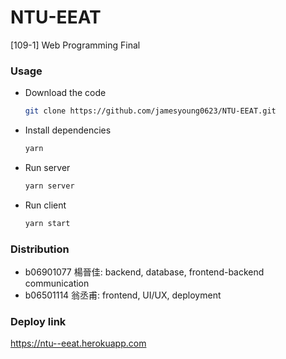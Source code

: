 # NTU-EEAT
[109-1] Web Programming Final

### Usage
+ Download the code 
    ```bash
    git clone https://github.com/jamesyoung0623/NTU-EEAT.git
    ```
+ Install dependencies
    ```bash
    yarn
    ```
+ Run server
    ```bash
    yarn server
    ```

+ Run client
    ```bash
    yarn start
    ```
### Distribution
+ b06901077 楊晉佳: backend, database, frontend-backend communication
+ b06501114 翁丞甫: frontend, UI/UX, deployment

### Deploy link
https://ntu--eeat.herokuapp.com


